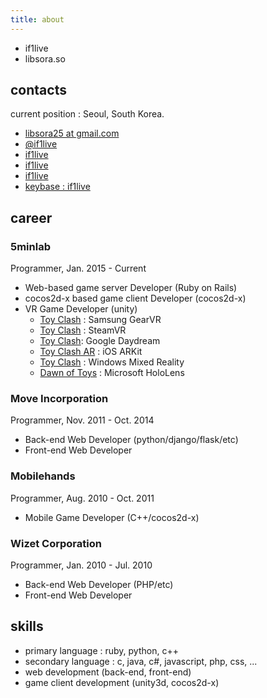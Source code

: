 ```yaml
---
title: about
---
```


* if1live
* libsora.so

## contacts

current position : Seoul, South Korea.

* [<i class="fa-solid fa-envelope"></i> libsora25 at gmail.com](mailto:libsora25@gmail.com)
* [<i class="fa-brands fa-twitter"></i> @if1live](//twitter.com/if1live)
* [<i class="fa-brands fa-github"></i> if1live](//github.com/if1live/)
* [<i class="fa-brands fa-steam"></i> if1live](//steamcommunity.com/id/if1live/)
* [<i class="fa-brands fa-linkedin"></i> if1live](//www.linkedin.com/in/if1live)
* [<i class="fa-brands fa-keybase"></i>keybase : if1live](//keybase.io/if1live)

## career

### 5minlab

Programmer, Jan. 2015 - Current

* Web-based game server Developer (Ruby on Rails)
* cocos2d-x based game client Developer (cocos2d-x)
* VR Game Developer (unity)
    - [Toy Clash](//www.oculus.com/experiences/gear-vr/1407846952568081/) : Samsung GearVR
    - [Toy Clash](//store.steampowered.com/app/620360/Toy_Clash/) : SteamVR
    - [Toy Clash](//play.google.com/store/apps/details?id=com.fiveminlab.toyclash.daydream): Google Daydream
    - [Toy Clash AR](//itunes.apple.com/app/toy-clash-ar/id1274066398) : iOS ARKit
    - [Toy Clash](//www.microsoft.com/store/apps/9PN9VBJL9LD4) : Windows Mixed Reality
    - [Dawn of Toys](//www.microsoft.com/store/apps/9N536DLGNJ73) : Microsoft HoloLens

### Move Incorporation

Programmer, Nov. 2011 - Oct. 2014

* Back-end Web Developer (python/django/flask/etc)
* Front-end Web Developer

### Mobilehands

Programmer, Aug. 2010 - Oct. 2011

* Mobile Game Developer (C++/cocos2d-x)

### Wizet Corporation

Programmer, Jan. 2010 - Jul. 2010

* Back-end Web Developer (PHP/etc)
* Front-end Web Developer

## skills

* primary language : ruby, python, c++
* secondary language : c, java, c#, javascript, php, css, ...
* web development (back-end, front-end)
* game client development (unity3d, cocos2d-x)
